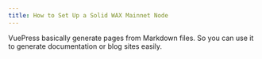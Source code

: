 ```yaml
---
title: How to Set Up a Solid WAX Mainnet Node
---
```


VuePress basically generate pages from Markdown files. So you can use it to generate documentation or blog sites easily.
